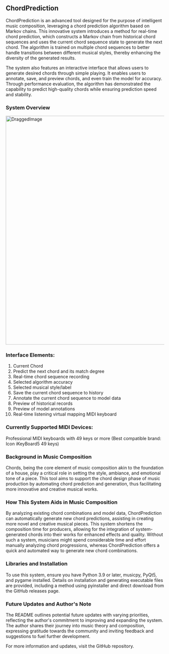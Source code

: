 <h2>ChordPrediction</h2>

ChordPrediction is an advanced tool designed for the purpose of intelligent music composition, leveraging a chord prediction algorithm based on Markov chains. This innovative system introduces a method for real-time chord prediction, which constructs a Markov chain from historical chord sequences and uses the current chord sequence state to generate the next chord. The algorithm is trained on multiple chord sequences to better handle transitions between different musical styles, thereby enhancing the diversity of the generated results.

The system also features an interactive interface that allows users to generate desired chords through simple playing. It enables users to annotate, save, and preview chords, and even train the model for accuracy. Through performance evaluation, the algorithm has demonstrated the capability to predict high-quality chords while ensuring prediction speed and stability.

<h3>System Overview</h3>
<img width="726" alt="DraggedImage" src="https://github.com/kinglegendzzh/chordPrediction/assets/33552269/9f731d4e-9f4b-4282-ae57-2c272437475f">
<h3>Interface Elements:</h3>

1. Current Chord
2. Predict the next chord and its match degree
3. Real-time chord sequence recording
4. Selected algorithm accuracy
5. Selected musical style/label
6. Save the current chord sequence to history
7. Annotate the current chord sequence to model data
8. Preview of historical records
9. Preview of model annotations
10. Real-time listening virtual mapping MIDI keyboard

<h3>Currently Supported MIDI Devices:</h3>

Professional MIDI keyboards with 49 keys or more (Best compatible brand: Icon iKeyBoard5 49 keys)
<h3>Background in Music Composition</h3>
Chords, being the core element of music composition akin to the foundation of a house, play a critical role in setting the style, ambiance, and emotional tone of a piece. This tool aims to support the chord design phase of music production by automating chord prediction and generation, thus facilitating more innovative and creative musical works.

<h3>How This System Aids in Music Composition</h3>
By analyzing existing chord combinations and model data, ChordPrediction can automatically generate new chord predictions, assisting in creating more novel and creative musical pieces. This system shortens the composition time for producers, allowing for the integration of system-generated chords into their works for enhanced effects and quality. Without such a system, musicians might spend considerable time and effort manually analyzing chord progressions, whereas ChordPrediction offers a quick and automated way to generate new chord combinations.

<h3>Libraries and Installation</h3>
To use this system, ensure you have Python 3.9 or later, musicpy, PyQt5, and pygame installed. Details on installation and generating executable files are provided, including a method using pyinstaller and direct download from the GitHub releases page.

<h3>Future Updates and Author's Note</h3>
The README outlines potential future updates with varying priorities, reflecting the author's commitment to improving and expanding the system. The author shares their journey into music theory and composition, expressing gratitude towards the community and inviting feedback and suggestions to fuel further development.

For more information and updates, visit the <a herf='https://github.com/kinglegendzzh/chordPrediction'>GitHub repository</a>.